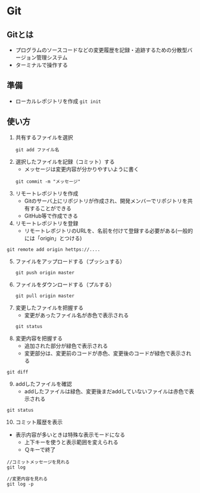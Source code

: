 # Git
## Gitとは
- プログラムのソースコードなどの変更履歴を記録・追跡するための分散型バージョン管理システム
- ターミナルで操作する

## 準備
- ローカルレポジトリを作成  ```git init```

## 使い方
1. 共有するファイルを選択
   ```
   git add ファイル名
   ```
2. 選択したファイルを記録（コミット）する
   - メッセージは変更内容が分かりやすいように書く
   ```
   git commit -m "メッセージ"
   ```
3. リモートレポジトリを作成
   - Gitのサーバ上にリポジトリが作成され、開発メンバーでリポジトリを共有することができる
   - GitHub等で作成できる
4. リモートレポジトリを登録
   - リモートレポジトリのURLを、名前を付けて登録する必要がある(一般的には「origin」とつける)
  ```
  git remote add origin hettps://....
  ```
5. ファイルをアップロードする（プッシュする）
   ```
   git push origin master
   ```
6. ファイルをダウンロードする（プルする）
   ```
   git pull origin master
   ```
7. 変更したファイルを把握する
   - 変更があったファイル名が赤色で表示される
   ```
   git status
   ```
8. 変更内容を把握する
   - 追加された部分が緑色で表示される
   - 変更部分は、変更前のコードが赤色、変更後のコードが緑色で表示される
  ```
  git diff
  ```
9. addしたファイルを確認
    - addしたファイルは緑色、変更後まだaddしていないファイルは赤色で表示される
  ```
  git status
  ```
10. コミット履歴を表示
  - 表示内容が多いときは特殊な表示モードになる
    - 上下キーを使うと表示範囲を変えられる
    - Ｑキーで終了
  ```
  //コミットメッセージを見れる
  git log

  //変更内容を見れる
  git log -p
  ```
